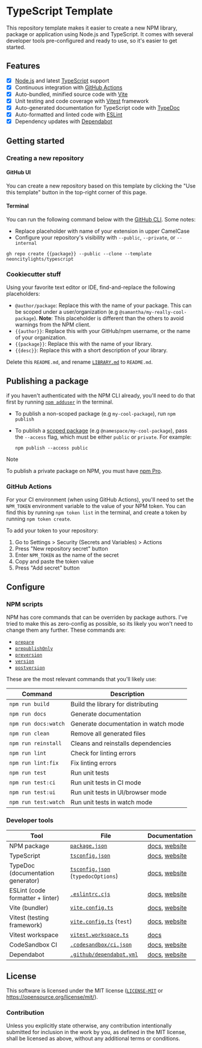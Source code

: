 # TypeScript Template

This repository template makes it easier to create a new NPM library, package or application using Node.js and TypeScript. It comes with several developer tools pre-configured and ready to use, so it's easier to get started.

## Features

- [x] [Node.js](https://nodejs.org/) and latest [TypeScript](https://www.typescriptlang.org/) support
- [x] Continuous integration with [GitHub Actions](https://github.com/features/actions)
- [x] Auto-bundled, minified source code with [Vite](https://vitejs.dev/)
- [x] Unit testing and code coverage with [Vitest](https://vitest.dev/) framework
- [x] Auto-generated documentation for TypeScript code with [TypeDoc](https://typedoc.org/)
- [x] Auto-formatted and linted code with [ESLint](https://eslint.org/)
- [x] Dependency updates with [Dependabot](https://github.com/dependabot)

## Getting started

### Creating a new repository

#### GitHub UI

You can create a new repository based on this template by clicking the "Use this template" button in the top-right corner of this page.

#### Terminal

You can run the following command below with the [GitHub CLI](https://cli.github.com/). Some notes:

- Replace placeholder with name of your extension in upper CamelCase
- Configure your repository's visibility with `--public`, `--private`, or `--internal`

```shell
gh repo create {{package}} --public --clone --template neoncitylights/typescript
```

### Cookiecutter stuff

Using your favorite text editor or IDE, find-and-replace the following placeholders:

- `@author/package`: Replace this with the name of your package. This can be scoped under a user/organization (e.g `@samantha/my-really-cool-package`). **Note**: This placeholder is different than the others to avoid warnings from the NPM client.
- `{{author}}`: Replace this with your GitHub/npm username, or the name of your organization.
- `{{package}}`: Replace this with the name of your library.
- `{{desc}}`: Replace this with a short description of your library.

Delete this `README.md`, and rename [`LIBRARY.md`](packages/pkg1/LIBRARY.md) to `README.md`.

## Publishing a package

if you haven't authenticated with the NPM CLI already, you'll need to do that first by running [`npm adduser`](https://docs.npmjs.com/cli/v9/commands/npm-adduser) in the terminal.

- To publish a non-scoped package (e.g `my-cool-package`), run `npm publish`
- To publish a [scoped package](https://docs.npmjs.com/cli/v9/using-npm/scope) (e.g `@namespace/my-cool-package`), pass the `--access` flag, which must be either `public` or `private`. For example:

  ```shell
  npm publish --access public
  ```

> [!NOTE]
> To publish a private package on NPM, you must have [npm Pro](https://www.npmjs.com/products/pro).

### GitHub Actions

For your CI environment (when using GitHub Actions), you'll need to set the `NPM_TOKEN` environment variable to the value of your NPM token. You can find this by running `npm token list` in the terminal, and create a token by running `npm token create`.

To add your token to your repository:

1. Go to Settings > Security (Secrets and Variables) > Actions
2. Press "New repository secret" button
3. Enter `NPM_TOKEN` as the name of the secret
4. Copy and paste the token value
5. Press "Add secret" button

## Configure

### NPM scripts

NPM has core commands that can be overriden by package authors. I've tried to make this as zero-config as possible, so its likely you won't need to change them any further. These commands are:

- [`prepare`](https://docs.npmjs.com/cli/v8/using-npm/scripts#life-cycle-scripts)
- [`prepublishOnly`](https://docs.npmjs.com/cli/v8/using-npm/scripts#life-cycle-scripts)
- [`preversion`](https://docs.npmjs.com/cli/v6/commands/npm-version)
- [`version`](https://docs.npmjs.com/cli/v6/commands/npm-version)
- [`postversion`](https://docs.npmjs.com/cli/v6/commands/npm-version)

These are the most relevant commands that you'll likely use:

| Command | Description |
| ------- | ----------- |
| `npm run build` | Build the library for distributing |
| `npm run docs` | Generate documentation |
| `npm run docs:watch` | Generate documentation in watch mode|
| `npm run clean` | Remove all generated files |
| `npm run reinstall` | Cleans and reinstalls dependencies |
| `npm run lint` | Check for linting errors |
| `npm run lint:fix` | Fix linting errors |
| `npm run test` | Run unit tests |
| `npm run test:ci` | Run unit tests in CI mode |
| `npm run test:ui` | Run unit tests in UI/browser mode |
| `npm run test:watch` | Run unit tests in watch mode |

### Developer tools

| Tool | File | Documentation |
| ---- | ---- | ------------- |
| NPM package | [`package.json`](packages/pkg1/package.json) | [docs](https://docs.npmjs.com/cli/v10/configuring-npm/package-json), [website](https://docs.npmjs.com/) |
| TypeScript | [`tsconfig.json`](packages/pkg1/tsconfig.json) | [docs](https://www.typescriptlang.org/tsconfig), [website](https://www.typescriptlang.org/) |
| TypeDoc (documentation generator) | [`tsconfig.json`](packages/pkg1/tsconfig.json) (`typedocOptions`) | [docs](https://typedoc.org/options/configuration/), [website](https://typedoc.org/) |
| ESLint (code formatter + linter) | [`.eslintrc.cjs`](./.eslintrc.cjs) | [docs](https://eslint.org/docs/latest/use/configure/), [website](https://eslint.org/) |
| Vite (bundler) | [`vite.config.ts`](packages/pkg1/vite.config.ts) | [docs](https://vitejs.dev/config/), [website](https://vitejs.dev/) |
| Vitest (testing framework) | [`vite.config.ts`](packages/pkg1/vite.config.ts) (`test`) | [docs](https://vitest.dev/config/), [website](https://vitest.dev/) |
| Vitest workspace | [`vitest.workspace.ts`](./vitest.workspace.ts) | [docs](https://vitest.dev/guide/workspace.html#workspace) |
| CodeSandbox CI | [`.codesandbox/ci.json`](./.codesandbox/ci.json) | [docs](https://codesandbox.io/docs/learn/ci#configuration), [website](https://codesandbox.io/) |
| Dependabot | [`.github/dependabot.yml`](./.github/dependabot.yml) | [docs](https://docs.github.com/en/code-security/dependabot/dependabot-version-updates/configuration-options-for-the-dependabot.yml-file), [website](https://github.com/dependabot) |

## License

This software is licensed under the MIT license ([`LICENSE-MIT`](./LICENSE) or <https://opensource.org/license/mit/>).

### Contribution

Unless you explicitly state otherwise, any contribution intentionally submitted for inclusion in the work by you, as defined in the MIT license, shall be licensed as above, without any additional terms or conditions.
